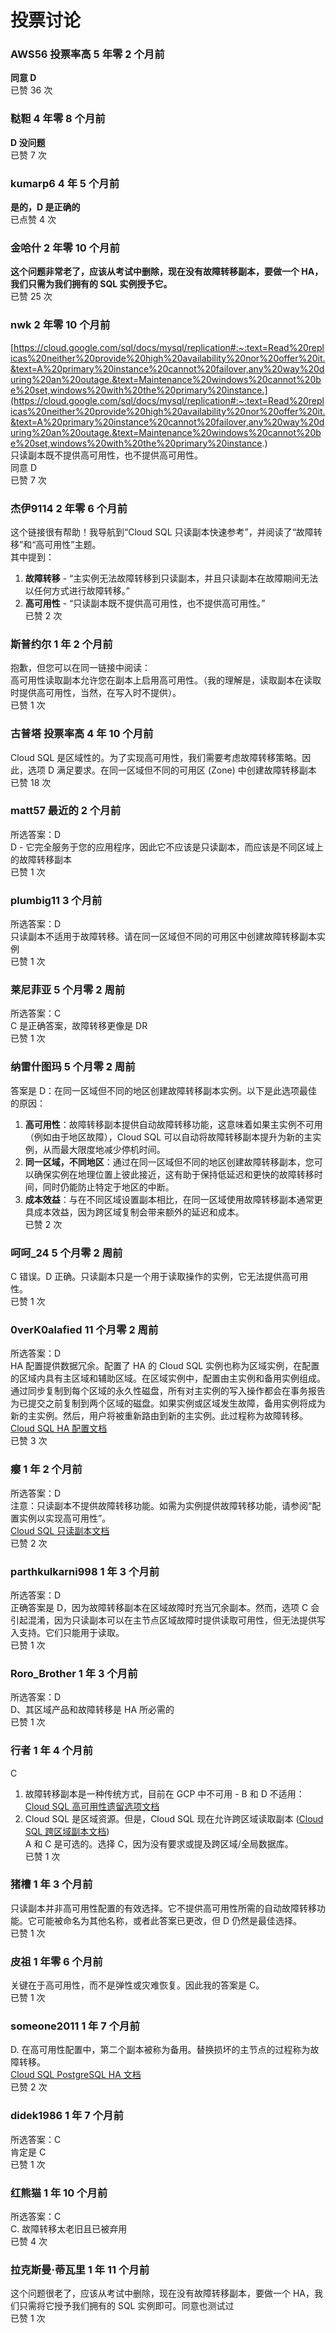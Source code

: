 # 投票讨论
  
  ### AWS56 投票率高 5 年零 2 个月前
  **同意 D**    
  已赞 36 次
  
  ### 鞑靼 4 年零 8 个月前
  **D 没问题**    
  已赞 7 次
  
  ### kumarp6 4 年 5 个月前
  **是的，D 是正确的**    
  已点赞 4 次
  
  ### 金哈什 2 年零 10 个月前
  **这个问题非常老了，应该从考试中删除，现在没有故障转移副本，要做一个 HA，我们只需为我们拥有的 SQL 实例授予它。**    
  已赞 25 次
  
  ### nwk 2 年零 10 个月前
  [https://cloud.google.com/sql/docs/mysql/replication#:~:text=Read%20replicas%20neither%20provide%20high%20availability%20nor%20offer%20it.&text=A%20primary%20instance%20cannot%20failover,any%20way%20during%20an%20outage.&text=Maintenance%20windows%20cannot%20be%20set,windows%20with%20the%20primary%20instance.](https://cloud.google.com/sql/docs/mysql/replication#:~:text=Read%20replicas%20neither%20provide%20high%20availability%20nor%20offer%20it.&text=A%20primary%20instance%20cannot%20failover,any%20way%20during%20an%20outage.&text=Maintenance%20windows%20cannot%20be%20set,windows%20with%20the%20primary%20instance.)    
  只读副本既不提供高可用性，也不提供高可用性。    
  同意 D    
  已赞 7 次
  
  ### 杰伊9114 2 年零 6 个月前  
  这个链接很有帮助！我导航到“Cloud SQL 只读副本快速参考”，并阅读了“故障转移”和“高可用性”主题。    
  其中提到：    
  1. **故障转移** - “主实例无法故障转移到只读副本，并且只读副本在故障期间无法以任何方式进行故障转移。”    
  2. **高可用性** - “只读副本既不提供高可用性，也不提供高可用性。”    
  已赞 2 次
  
  ### 斯普约尔 1 年 2 个月前  
  抱歉，但您可以在同一链接中阅读：    
  高可用性读取副本允许您在副本上启用高可用性。（我的理解是，读取副本在读取时提供高可用性，当然，在写入时不提供）。    
  已赞 1 次
  
  ### 古普塔 投票率高 4 年 10 个月前  
  Cloud SQL 是区域性的。为了实现高可用性，我们需要考虑故障转移策略。因此，选项 D 满足要求。在同一区域但不同的可用区 (Zone) 中创建故障转移副本    
  已赞 18 次
  
  ### matt57 最近的 2 个月前  
  所选答案：D    
  D - 它完全服务于您的应用程序，因此它不应该是只读副本，而应该是不同区域上的故障转移副本    
  已赞 1 次
  
  ### plumbig11 3 个月前  
  所选答案：D    
  只读副本不适用于故障转移。请在同一区域但不同的可用区中创建故障转移副本实例    
  已赞 1 次
  
  ### 莱尼菲亚 5 个月零 2 周前  
  所选答案：C    
  C 是正确答案，故障转移更像是 DR    
  已赞 1 次
  
  ### 纳雷什图玛 5 个月零 2 周前  
  答案是 D：在同一区域但不同的地区创建故障转移副本实例。以下是此选项最佳的原因：    
  1. **高可用性**：故障转移副本提供自动故障转移功能，这意味着如果主实例不可用（例如由于地区故障），Cloud SQL 可以自动将故障转移副本提升为新的主实例，从而最大限度地减少停机时间。    
  2. **同一区域，不同地区**：通过在同一区域但不同的地区创建故障转移副本，您可以确保实例在地理位置上彼此接近，这有助于保持低延迟和更快的故障转移时间，同时仍能防止特定于地区的中断。    
  3. **成本效益**：与在不同区域设置副本相比，在同一区域使用故障转移副本通常更具成本效益，因为跨区域复制会带来额外的延迟和成本。    
  已赞 2 次
  
  ### 呵呵_24 5 个月零 2 周前  
  C 错误。D 正确。只读副本只是一个用于读取操作的实例，它无法提供高可用性。    
  已赞 1 次
  
  ### 0verK0alafied 11 个月零 2 周前  
  所选答案：D    
  HA 配置提供数据冗余。配置了 HA 的 Cloud SQL 实例也称为区域实例，在配置的区域内具有主区域和辅助区域。在区域实例中，配置由主实例和备用实例组成。通过同步复制到每个区域的永久性磁盘，所有对主实例的写入操作都会在事务报告为已提交之前复制到两个区域的磁盘。如果实例或区域发生故障，备用实例将成为新的主实例。然后，用户将被重新路由到新的主实例。此过程称为故障转移。  
  [Cloud SQL HA 配置文档](https://cloud.google.com/sql/docs/mysql/high-availability#HA-configuration)    
  已赞 3 次
  
  ### 瘿 1 年 2 个月前  
  所选答案：D    
  注意：只读副本不提供故障转移功能。如需为实例提供故障转移功能，请参阅“配置实例以实现高可用性”。  
  [Cloud SQL 只读副本文档](https://cloud.google.com/sql/docs/mysql/replication/)    
  已赞 2 次
  
  ### parthkulkarni998 1 年 3 个月前  
  所选答案：D    
  正确答案是 D，因为故障转移副本在区域故障时充当冗余副本。然而，选项 C 会引起混淆，因为只读副本可以在主节点区域故障时提供读取可用性，但无法提供写入支持。它们只能用于读取。    
  已赞 1 次
  
  ### Roro_Brother 1 年 3 个月前  
  所选答案：D    
  D、其区域产品和故障转移是 HA 所必需的    
  已赞 1 次
  
  ### 行者 1 年 4 个月前  
  C    
  1. 故障转移副本是一种传统方式，目前在 GCP 中不可用 - B 和 D 不适用：  
  [Cloud SQL 高可用性遗留选项文档](https://cloud.google.com/sql/docs/mysql/high-availability#legacy_mysql_high_availability_option)    
  2. Cloud SQL 是区域资源。但是，Cloud SQL 现在允许跨区域读取副本 ([Cloud SQL 跨区域副本文档](https://cloud.google.com/blog/products/databases/introducing-cross-region-replica-for-cloud-sql))    
  A 和 C 是可选的。选择 C，因为没有要求或提及跨区域/全局数据库。    
  已赞 1 次
  
  ### 猪槽 1 年 3 个月前  
  只读副本并非高可用性配置的有效选择。它不提供高可用性所需的自动故障转移功能。它可能被命名为其他名称，或者此答案已更改，但 D 仍然是最佳选择。    
  已赞 1 次
  
  ### 皮祖 1 年零 6 个月前  
  关键在于高可用性，而不是弹性或灾难恢复。因此我的答案是 C。    
  已赞 1 次
  
  ### someone2011 1 年 7 个月前  
  D. 在高可用性配置中，第二个副本被称为备用。替换损坏的主节点的过程称为故障转移。  
  [Cloud SQL PostgreSQL HA 文档](https://cloud.google.com/sql/docs/postgres/high-availability)    
  已赞 2 次
  
  ### didek1986 1 年 7 个月前  
  所选答案：C    
  肯定是 C    
  已赞 1 次
  
  ### 红熊猫 1 年 10 个月前  
  所选答案：C    
  C. 故障转移太老旧且已被弃用    
  已赞 4 次
  
  ### 拉克斯曼·蒂瓦里 1 年 11 个月前  
  这个问题很老了，应该从考试中删除，现在没有故障转移副本，要做一个 HA，我们只需将它授予我们拥有的 SQL 实例即可。同意也测试过    
  已赞 1 次
  